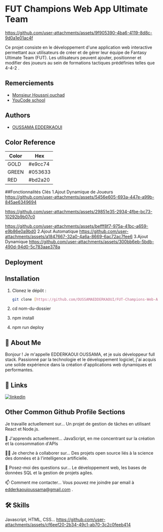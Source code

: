 # FUT Champions Web App Ultimate Team
https://github.com/user-attachments/assets/9f905390-4ba6-4119-8d8c-9d0a1e01ac4f

Ce projet consiste en le développement d'une application web interactive permettant aux utilisateurs de créer et de gérer leur équipe de Fantasy Ultimate Team (FUT). Les utilisateurs peuvent ajouter, positionner et modifier des joueurs au sein de formations tactiques prédéfinies telles que 4-4-2 .

## Remerciements

 - [Monsieur Houssni ouchad](https://www.linkedin.com/in/ouchad97/)
 - [YouCode school](https://www.youcode.ma/)
 


## Authors

- [OUSSAMA EDDERKAOUI](https://github.com/OUSSAMAEDDERKAOUI/FUT-Champions-Web-App-Ultimate-Team)

## Color Reference

| Color             | Hex                                                                |
| ----------------- | ------------------------------------------------------------------ |
| GOLD | #e9cc74|
|GREEN | #053633 |
| RED | #bd2a20 |

##Fonctionnalités Clés
1.Ajout Dynamique de Joueurs
https://github.com/user-attachments/assets/5456e605-693a-447e-a99b-845ae6349694

https://github.com/user-attachments/assets/29851e35-2934-4fbe-bc73-10292b9b07c0

https://github.com/user-attachments/assets/befff8f7-975a-41bc-a659-e9b86e0a9bd0
2.Ajout Automatique
https://github.com/user-attachments/assets/a1847667-32a0-4a6a-8669-6ac72ac7fee6
3.Ajout Dynamique
https://github.com/user-attachments/assets/300bb6eb-5bdb-490d-94d0-5c783aae378a

## Deployment


## Installation

1. Clonez le dépôt :
   ```bash
   git clone [https://github.com/OUSSAMAEDDERKAOUI/FUT-Champions-Web-App-Ultimate-Team.git]

2. cd nom-du-dossier

3. npm install

4. npm run deploy

## 🚀 About Me
Bonjour ! Je m'appelle EDDERKAOUI OUSSAMA, et je suis développeur full stack. Passionné par la technologie et le développement logiciel, j'ai acquis une solide expérience dans la création d'applications web dynamiques et performantes.

## 🔗 Links

[![linkedin](https://img.shields.io/badge/linkedin-0A66C2?style=for-the-badge&logo=linkedin&logoColor=white)](https://www.linkedin.com/in/oussama-edderkaoui-15a150332/)


## Other Common Github Profile Sections
Je travaille actuellement sur...
Un projet de gestion de tâches en utilisant React et Node.js.

🧠 J'apprends actuellement...
JavaScript, en me concentrant sur la création et la consommation d'APIs

👯‍♀️ Je cherche à collaborer sur...
Des projets open source liés à la science des données et à l'intelligence artificielle.

💬 Posez-moi des questions sur...
Le développement web, les bases de données SQL et la gestion de projets agiles.

📫 Comment me contacter...
Vous pouvez me joindre par email à edderkaouioussama@gmail.com .



## 🛠 Skills
Javascript, HTML, CSS...
https://github.com/user-attachments/assets/cf6eef20-2b34-49c1-ab70-3c2c0feeb414
